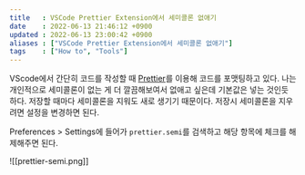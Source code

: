 ```yaml
---
title   : VSCode Prettier Extension에서 세미콜론 없애기 
date    : 2022-06-13 21:46:12 +0900
updated : 2022-06-13 23:00:42 +0900
aliases : ["VSCode Prettier Extension에서 세미콜론 없애기"]
tags    : ["How to", "Tools"]
---
```


VScode에서 간단히 코드를 작성할 때 [Prettier](https://marketplace.visualstudio.com/items?itemName=esbenp.prettier-vscode)를 이용해 코드를 포맷팅하고 있다.
나는 개인적으로 세미콜론이 없는 게 더 깔끔해보여서 없애고 싶은데 기본값은 넣는 것인듯 하다. 저장할 때마다 세미콜론을 지워도 새로 생기기 때문이다. 저장시 세미콜론을 지우려면 설정을 변경하면 된다.

Preferences > Settings에 들어가 `prettier.semi`를 검색하고 해당 항목에 체크를 해제해주면 된다.

![[prettier-semi.png]]